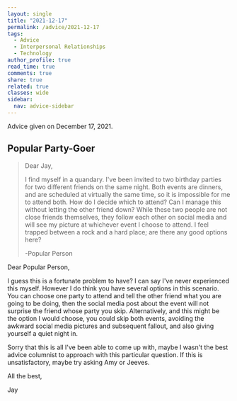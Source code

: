```yaml
---
layout: single
title: "2021-12-17"
permalink: /advice/2021-12-17
tags:
  - Advice
  - Interpersonal Relationships
  - Technology
author_profile: true
read_time: true
comments: true
share: true
related: true
classes: wide
sidebar:
  nav: advice-sidebar
---
```


Advice given on December 17, 2021.

## Popular Party-Goer

> Dear Jay,
>
> I find myself in a quandary. I've been invited to two birthday
parties for two different friends on the same night. Both events
are dinners, and are scheduled at virtually the same time, so it
is impossible for me to attend both. How do I decide which to
attend? Can I manage this without letting the other friend down?
While these two people are not close friends themselves, they
follow each other on social media and will see my picture at whichever
event I choose to attend. I feel trapped between a rock and a hard
place; are there any good options here?
>
> -Popular Person

Dear Popular Person,

I guess this is a fortunate problem to have? I can say I've never
experienced this myself. However I do think you have several options
in this scenario. You can choose one party to attend and tell the other
friend what you are going to be doing, then the social media post about the
event will not surprise the friend whose party you skip. Alternatively, and
this might be the option I would choose, you could skip both events, avoiding
the awkward social media pictures and subsequent fallout, and also giving
yourself a quiet night in.

Sorry that this is all I've been able to come up with, maybe I wasn't the best
advice columnist to approach with this particular question. If this is
unsatisfactory, maybe try asking Amy or Jeeves.

All the best,

Jay
